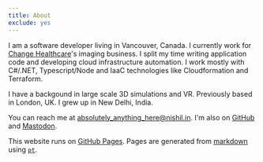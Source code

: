 ```yaml
---
title: About
exclude: yes
---
```


I am a software developer living in Vancouver, Canada. I currently work for [Change Healthcare](https://www.changehealthcare.com/solutions/enterprise-imaging)'s imaging business. I split my time writing application code and developing cloud infrastructure automation. I work mostly with C#/.NET, Typescript/Node and IaaC technologies like Cloudformation and Terraform. 

I have a backgound in large scale 3D simulations and VR. Previously based in London, UK. I grew up in New Delhi, India.

You can reach me at [absolutely_anything_here@nishil.in](mailto:absolutely_anything_here@nishil.in).
I'm also on [GitHub](https://github.com/charsi) and [Mastodon](https://mastodon.social/@charsi).

This website runs on [GitHub Pages](https://pages.github.com).
Pages are generated from [markdown](https://en.wikipedia.org/wiki/Markdown) using [`pt`](https://github.com/hoffa/pt).

